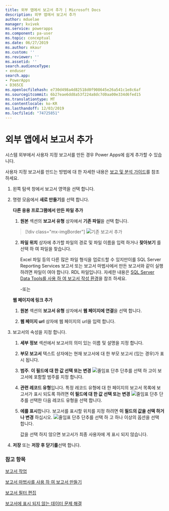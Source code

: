 ```yaml
---
title: 외부 앱에서 보고서 추가 | Microsoft Docs
description: 외부 앱에서 보고서 추가
author: mduelae
manager: kvivek
ms.service: powerapps
ms.component: pa-user
ms.topic: conceptual
ms.date: 06/27/2019
ms.author: mkaur
ms.custom: ''
ms.reviewer: ''
ms.assetid: ''
search.audienceType:
- enduser
search.app:
- PowerApps
- D365CE
ms.openlocfilehash: e730d498a4d82518d0f908645e26a541c1e8c6af
ms.sourcegitcommit: 6b27eae6dd8a53f224a8dc7d0aa00e334d6fed15
ms.translationtype: MT
ms.contentlocale: ko-KR
ms.lasthandoff: 12/03/2019
ms.locfileid: "74725851"
---
```

# <a name="add-a-report-from-outside-power-apps"></a>외부 앱에서 보고서 추가

시스템 외부에서 사용자 지정 보고서를 만든 경우 Power Apps에 쉽게 추가할 수 있습니다.

사용자 지정 보고서를 만드는 방법에 대 한 자세한 내용은 [보고 및 분석 가이드](https://docs.microsoft.com/dynamics365/customer-engagement/analytics/get-started-writing-reports)를 참조 하세요.

1. 왼쪽 탐색 창에서 보고서 영역을 선택 합니다. 
2. 명령 모음에서 **새로 만들기**를 선택 합니다.
  
   **다른 응용 프로그램에서 만든 파일 추가**  
  
   1. **원본** 섹션의 **보고서 유형** 상자에서 **기존 파일**을 선택 합니다.  
   
     > [!div class="mx-imgBorder"]
     > ![기존 보고서 추가](media/add_existing_report.png "기존 보고서 추가")
  
   2. **파일 위치** 상자에 추가할 파일의 경로 및 파일 이름을 입력 하거나 **찾아보기** 를 선택 하 여 파일을 찾습니다. 
   
      Excel 파일 등의 다른 많은 파일 형식을 업로드할 수 있지만이를 SQL Server Reporting Services 보고서 또는 보고서 마법사에서 만든 보고서와 같이 실행 하려면 파일이 여야 합니다. RDL 파일입니다. 자세한 내용은 [SQL Server Data Tools를 사용 하 여 보고서 작성 환경](https://docs.microsoft.com/dynamics365/customer-engagement/analytics/report-writing-environment-using-sql-server-data-tools)을 참조 하세요.
  
      -또는  
  
   **웹 페이지에 링크 추가**  
  
   1.  **원본** 섹션의 **보고서 유형** 상자에서 **웹 페이지에 연결**을 선택 합니다.  
  
   2.  **웹 페이지 url** 상자에 웹 페이지의 url을 입력 합니다.  
  
3. 보고서의 속성을 지정 합니다.
  
   1.  **세부 정보** 섹션에서 보고서의 의미 있는 이름 및 설명을 지정 합니다.  
  
   2.  **부모 보고서** 텍스트 상자에는 현재 보고서에 대 한 부모 보고서 (있는 경우)가 표시 됩니다.  
  
   3. **범주**. **이 필드에 대 한 값 선택 또는 변경** ![줄임표 단추](media/ellipsis-button.png "줄임표 단추") 단추를 선택 하 고이 보고서에 포함할 범주를 지정 합니다.  
  
   4. **관련 레코드 유형**입니다. 특정 레코드 유형에 대 한 페이지의 보고서 목록에 보고서가 표시 되도록 하려면 **이 필드에 대 한 값 선택 또는 변경** ![줄임표 단추](media/ellipsis-button.png "줄임표 단추") 단추를 선택한 다음 레코드 유형을 선택 합니다.  
  
   5. **에를 표시**합니다. 보고서를 표시할 위치를 지정 하려면 **이 필드의 값을 선택 하거나 변경** 하십시오. ![줄임표 단추](media/ellipsis-button.png "줄임표 단추") 단추를 선택 하 고 하나 이상의 옵션을 선택 합니다.  
  
        값을 선택 하지 않으면 보고서가 최종 사용자에 게 표시 되지 않습니다.  
  
4. **저장** 또는 **저장 후 닫기를**선택 합니다.  




### <a name="see-also"></a>참고 항목
[보고서 작업](work-with-reports.md) 

[보고서 마법사를 사용 하 여 보고서 만들기](create-report-with-wizard.md)

[보고서 필터 편집](edit-report-filter.md)

[보고서에 표시 되지 않는 데이터 문제 해결](troubleshoot-reports.md)
